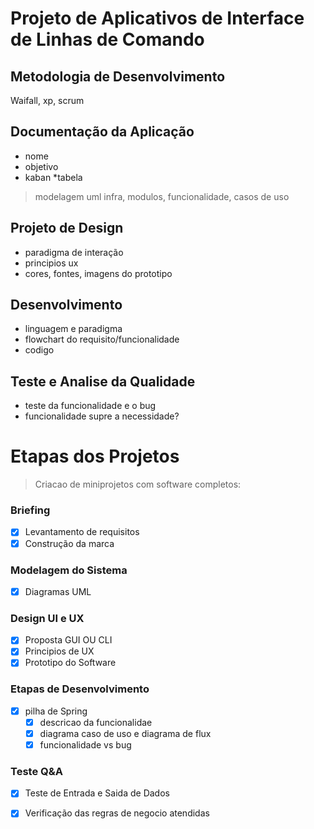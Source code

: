 # Projeto de Aplicativos de Interface de Linhas de Comando

## Metodologia de Desenvolvimento
Waifall, xp, scrum

## Documentação da Aplicação
- nome
- objetivo
- kaban *tabela
> modelagem uml
> infra, modulos, funcionalidade, casos de uso

## Projeto de Design
- paradigma de interação
- principios ux
- cores, fontes, imagens do prototipo

## Desenvolvimento 
- linguagem e paradigma
- flowchart do requisito/funcionalidade
- codigo

## Teste e Analise da Qualidade
- teste da funcionalidade e o bug
- funcionalidade supre a necessidade?


# Etapas dos Projetos
> Criacao de miniprojetos com software completos:
### Briefing &nbsp;
- [X] Levantamento de requisitos &nbsp;
- [X] Construção da marca &nbsp;
### Modelagem do Sistema &nbsp;
- [X] Diagramas UML &nbsp;
### Design UI e UX &nbsp;
- [X] Proposta GUI OU CLI &nbsp;
- [X] Principios de UX &nbsp;
- [X] Prototipo do Software &nbsp;
### Etapas de Desenvolvimento &nbsp;
- [X] pilha de Spring  &nbsp;
  - [X] descricao da funcionalidae &nbsp;
  - [X] diagrama caso de uso e diagrama de flux &nbsp;
  - [X] funcionalidade vs bug &nbsp;
### Teste Q&A &nbsp;
- [X] Teste de Entrada e Saida de Dados &nbsp;
- [X] Verificação das regras de negocio atendidas &nbsp;

